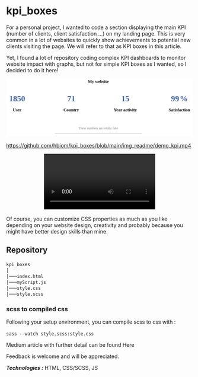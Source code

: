 # kpi_boxes


For a personal project, I wanted to code a section displaying the main KPI (number of clients, client satisfaction …) on my landing page. This is very common in a lot of websites to quickly show achievements to potential new clients visiting the page. We will refer to that as KPI boxes in this article.

Yet, I found a lot of repository coding complex KPI dashboards to monitor website impact with graphs, but not for simple KPI boxes as I wanted, so I decided to do it here!

[![](https://github.com/hbiom/kpi_boxes/blob/main/img_readme/full_screen.jpg)](https://github.com/hbiom/kpi_boxes/blob/main/img_readme/demo_kpi.mp4)

https://github.com/hbiom/kpi_boxes/blob/main/img_readme/demo_kpi.mp4


<p align="center">
  <video src=https://github.com/hbiom/kpi_boxes/blob/main/img_readme/full_screen.mp4>
</p>


Of course, you can customize CSS properties as much as you like depending on your website design, creativity and probably
because you might have better design skills than mine.

## Repository

```
kpi_boxes
│
│───index.html
│───myScript.js
│───style.css
│───style.scss
```

### scss to compiled css


Following your setup environment, you can compile scss to css with :

`sass --watch style.scss:style.css`

Medium article with further detail can be found Here

Feedback is welcome and will be appreciated.


***Technologies :*** HTML, CSS/SCSS, JS

